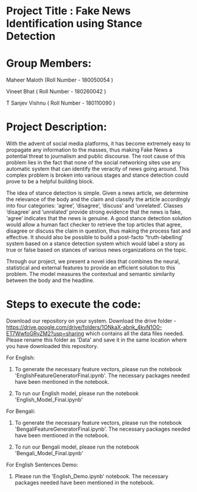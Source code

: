 # Project Title : Fake News Identification using Stance Detection

# Group Members:

Maheer Maloth (Roll Number - 180050054 )

Vineet Bhat ( Roll Number - 180260042 )

T Sanjev Vishnu ( Roll Number - 180110090 )

# Project Description:

With the advent of social media platforms, it has become extremely easy to propagate any information to the masses, thus making Fake News a potential threat to journalism and public discourse. The root cause of this problem lies in the fact that none of the social networking sites use any automatic system that can identify the veracity of news going around. This complex problem is broken into various stages and stance detection could prove to be a helpful building block.  

The idea of stance detection is simple. Given a news article, we determine the relevance of the body and the claim and classify the article accordingly into four categories: ‘agree’, ‘disagree’, ‘discuss’ and ‘unrelated’. Classes ‘disagree’ and ‘unrelated’ provide strong evidence that the news is fake, ‘agree’ indicates that the news is genuine.
A good stance detection solution would allow a human fact checker to retrieve the top articles that agree, disagree or discuss the claim in question, thus making the process fast and effective. It should also be possible to build a post-facto “truth-labelling’ system based on a stance detection system which would label a story as true or false based on stances of various news organizations on the topic. 

Through our project, we present a novel idea that combines the neural, statistical and external features to provide an efficient solution to this problem. The model measures the contextual and semantic similarity between the body and the headline.

# Steps to execute the code:

Download our repository on your system. Download the drive folder - https://drive.google.com/drive/folders/1ONkaX-abnk_4kvN1O0-ET7WwfoGRyZM2?usp=sharing which contains all the data files needed. Please rename this folder as 'Data' and save it in the same location where you have downloaded this repository.

For English:

1. To generate the necessary feature vectors, please run the notebook 'EnglishFeatureGeneratorFinal.ipynb'. The necessary packages needed have been mentioned in the notebook. 

2. To run our English model, please run the notebook 'English_Model_Final.ipynb'

For Bengali: 

1. To generate the necessary feature vectors, please run the notebook 'BengaliFeatureGeneratorFinal.ipynb'. The necessary packages needed have been mentioned in the notebook. 

2. To run our Bengali model, please run the notebook 'Bengali_Model_Final.ipynb'

For English Sentences Demo:

1. Please run the 'English_Demo.ipynb' notebook. The necessary packages needed have been mentioned in the notebook.

